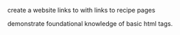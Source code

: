 create a website links to with links to recipe pages

demonstrate foundational knowledge of basic html tags.